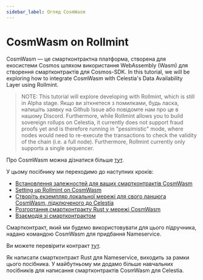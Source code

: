 ```yaml
---
sidebar_label: Огляд CosmWasm
---
```


# CosmWasm on Rollmint

CosmWasm — це смартконтрактна платформа, створена для екосистеми Cosmos шляхом використання WebAssembly (Wasm) для створення смартконтрактів для Cosmos-SDK. In this tutorial, we will be exploring how to integrate CosmWasm with Celestia's Data Availability Layer using Rollmint.

> NOTE: This tutorial will explore developing with Rollmint, which is still in Alpha stage. Якщо ви зіткнетеся з помилками, будь ласка, напишіть заявку на Github Issue або повідомте нам про це в нашому Discord. Furthermore, while Rollmint allows you to build sovereign rollups on Celestia, it currently does not support fraud proofs yet and is therefore running in "pessimistic" mode, where nodes would need to re-execute the transactions to check the validity of the chain (i.e. a full node). Furthermore, Rollmint currently only supports a single sequencer.

Про CosmWasm можна дізнатися більше [тут](https://docs.cosmwasm.com/docs/1.0/).

У цьому посібнику ми переходимо до наступних кроків:

* [Встановлення залежностей для ваших смартконтрактів CosmWasm](./cosmwasm-dependency.md)
* [Setting up Rollmint on CosmWasm](./cosmwasm-dependency.md#wasmd-installation)
* [Створіть екземпляр локальної мережі для свого ланцюга CosmWasm, підключеного до Celestia](./cosmwasm-environment.md)
* [Розгортання смартконтракту Rust у мережі CosmWasm](./cosmwasm-contract-deployment.md)
* [Взаємодія зі смартконтрактом](./cosmwasm-contract-interaction.md)

Смартконтракт, який ми будемо використовувати для цього підручника, надано командою CosmWasm для придбання Nameservice.

Ви можете перевірити контракт [тут](https://github.com/InterWasm/cw-contracts/tree/main/contracts/nameservice).

Як написати смартконтракт Rust для Nameservice, виходить за рамки цього посібника. У майбутньому ми додамо більше навчальних посібників для написання смартконтрактів CosmWasm для Celestia.
